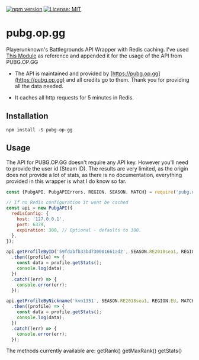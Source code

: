 [![npm version](https://badge.fury.io/js/pubg-api-redis.svg)](https://badge.fury.io/js/pubg-api-redis)
[![License: MIT](https://img.shields.io/badge/License-MIT-yellow.svg)](https://opensource.org/licenses/MIT)

# pubg.op.gg

Playerunknown's Battlegrounds API Wrapper with Redis caching.
I've used [This Module](https://github.com/javilobo8/pubg-api-redis) as reference and appended it for the usage of the API from PUBG.OP.GG

* The API is maintained and provided by [https://pubg.op.gg](https://pubg.op.gg) and all credits go to them. Thank you for providing all the data needed.

* It caches all http requests for 5 minutes in Redis.

## Installation

```
npm install -S pubg-op-gg
```

## Usage

The API for PUBG.OP.GG doesn't require any API key. However you'll need to provide the user id (Steam ID).
The results are very limited, as the origin does not provide a lot of stats, as there is no documentation, everything provided in this wrapper is what I do know so far.

```javascript
const {PubgAPI, PubgAPIErrors, REGION, SEASON, MATCH} = require('pubg.op.gg');

// If no Redis configuration it wont be cached
const api = new PubgAPI({
  redisConfig: {
    host: '127.0.0.1',
    port: 6379,
    expiration: 300, // Optional - defaults to 300.
  },
});

api.getProfileByID('59fdabfb33bd730001661ad2', SEASON.RE2018sea1, REGION.EU, MATCH.SQUAD.size, MATCH.SQUAD.name)
  .then((profile) => {
    const data = profile.getStats();
    console.log(data);
  })
  .catch((err) => {
  	console.error(err);
  });

api.getProfileByNickname('kvn1351', SEASON.RE2018sea1, REGION.EU, MATCH.SQUAD.size, MATCH.SQUAD.name)
  .then((profile) => {
    const data = profile.getStats();
    console.log(data);
  })
  .catch((err) => {
  	console.error(err);
  });
```

The methods currently available are:
getRank()
getMaxRank()
getStats()